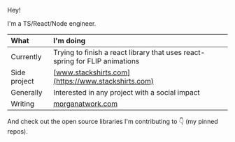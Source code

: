 Hey!

I'm a TS/React/Node engineer.

| What | I'm doing  |
|:-- |:-- |
| Currently | Trying to finish a react library that uses react-spring for FLIP animations |
| Side project | [www.stackshirts.com](https://www.stackshirts.com) |
| Generally | Interested in any project with a social impact |
| Writing | [morganatwork.com](https://www.morganatwork.com) |

And check out the open source libraries I'm contributing to 👇 (my pinned repos).
<!--
**morgs32/morgs32** is a ✨ _special_ ✨ repository because its `README.md` (this file) appears on your GitHub profile.

Heyo.

I’m currently working on ...
  - [www.stackshirts.com](https://www.stackshirts.com)

## Open source
- [storybook-addon-xd-designs](https://github.com/morgs32/storybook-addon-xd-designs)
- [react-capture-metrics](https://github.com/stackshirts/react-capture-metrics)

Here are some ideas to get you started:

- 🔭 I’m currently working on ...
- 🌱 I’m currently learning ...
- 👯 I’m looking to collaborate on ...
- 🤔 I’m looking for help with ...
- 💬 Ask me about ...
- 📫 How to reach me: ...
- 😄 Pronouns: ...
- ⚡ Fun fact: ...
-->

